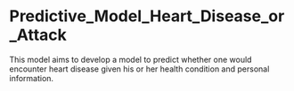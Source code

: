 # Predictive_Model_Heart_Disease_or_Attack
This model aims to develop a model to predict whether one would encounter heart disease given his or her health condition and personal information.
